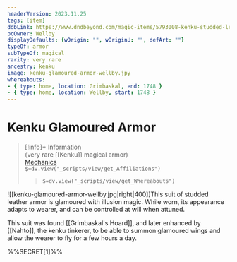 ```yaml
---
headerVersion: 2023.11.25
tags: [item]
ddbLink: https://www.dndbeyond.com/magic-items/5793008-kenku-studded-leather-enhanced
pcOwner: Wellby
displayDefaults: {wOrigin: "", wOriginU: "", defArt: ""}
typeOf: armor
subTypeOf: magical
rarity: very rare
ancestry: kenku
image: kenku-glamoured-armor-wellby.jpy
whereabouts:
- { type: home, location: Grimbaskal, end: 1748 }
- { type: home, location: Wellby, start: 1748 }
---
```

# Kenku Glamoured Armor
>[!info]+ Information  
> (very rare [[Kenku]] magical armor)  
> [Mechanics](https://www.dndbeyond.com/magic-items/5793008-kenku-studded-leather-enhanced)  
> `$=dv.view("_scripts/view/get_Affiliations")`  
>> `$=dv.view("_scripts/view/get_Whereabouts")`

![[kenku-glamoured-armor-wellby.jpg|right|400]]This suit of studded leather armor is glamoured with illusion magic. While worn, its appearance adapts to wearer, and can be controlled at will when attuned. 

This suit was found [[Grimbaskal's Hoard]], and later enhanced by [[Nahto]], the kenku tinkerer, to be able to summon glamoured wings and allow the wearer to fly for a few hours a day. 

%%SECRET[1]%%
